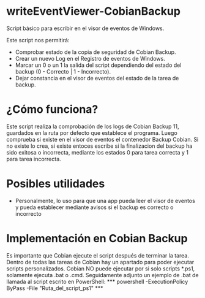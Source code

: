 # writeEventViewer-CobianBackup
Script básico para escribir en el visor de eventos de Windows.

Este script nos permitirá:
* Comprobar estado de la copia de seguridad de Cobian Backup.
* Crear un nuevo Log en el Registro de eventos de Windows.
* Marcar un 0 o un 1 la salida del script dependiendo del estado del backup (0 - Correcto | 1 - Incorrecto).
* Dejar constancia en el visor de eventos del estado de la tarea de backup.

¿Cómo funciona?
======
Este script realiza la comprobación de los logs de Cobian Backup 11, guardados en la ruta por defecto que establece el programa. Luego comprueba si existe en el visor de eventos el contenedor Backup Cobian. Si no existe lo crea, si existe entoces escribe si la finalizacion del backup ha sido exitosa o incorrecta, mediante los estados 0 para tarea correcta y 1 para tarea incorrecta.

Posibles utilidades
======
* Personalmente, lo uso para que una app pueda leer el visor de eventos y pueda establecer mediante avisos si el backup es correcto o incorrecto

Implementación en Cobian Backup
======
Es importante que Cobian ejecute el script después de terminar la tarea. Dentro de todas las tareas de Cobian hay un apartado para poder ejecutar scripts personalizados.
Cobian NO puede ejecutar por si solo scripts *.ps1, solamente ejecuta .bat o .cmd. Seguidamente adjunto un ejemplo de .bat de llamada al script escrito en PowerShell:
*** powershell -ExecutionPolicy ByPass -File "Ruta_del_script_ps1" ***
